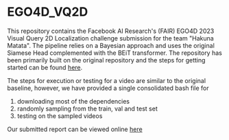 # EGO4D_VQ2D

This repository contains the Facebook AI Research's (FAIR) EGO4D 2023 Visual Query 2D Localization challenge submission for the team "Hakuna Matata". The pipeline relies on a Bayesian approach and uses the original Siamese Head complemented with the BEiT transformer. The repository has been primarily built on the original repository and the steps for getting started can be found [here](https://github.com/EGO4D/episodic-memory/tree/main/VQ2D).

The steps for execution or testing for a video are similar to the original baseline, however, we have provided a single consolidated bash file for 
1) downloading most of the dependencies
2) randomly sampling from the train, val and test set
3) testing on the sampled videos

Our submitted report can be viewed online [here](https://arxiv.org/abs/2305.17611)
